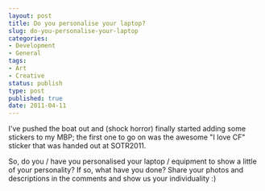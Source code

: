 ```yaml
---
layout: post
title: Do you personalise your laptop?
slug: do-you-personalise-your-laptop
categories:
- Development
- General
tags:
- Art
- Creative
status: publish
type: post
published: true
date: 2011-04-11
---
```

<p>I've pushed the boat out and (shock horror) finally started adding some stickers to my MBP; the first one to go on was the awesome "I love CF" sticker that was handed out at SOTR2011.</p>
<p>So, do you / have you personalised your laptop / equipment to show a little of your personality? If so, what have you done? Share your photos and descriptions in the comments and show us your individuality :)</p>
